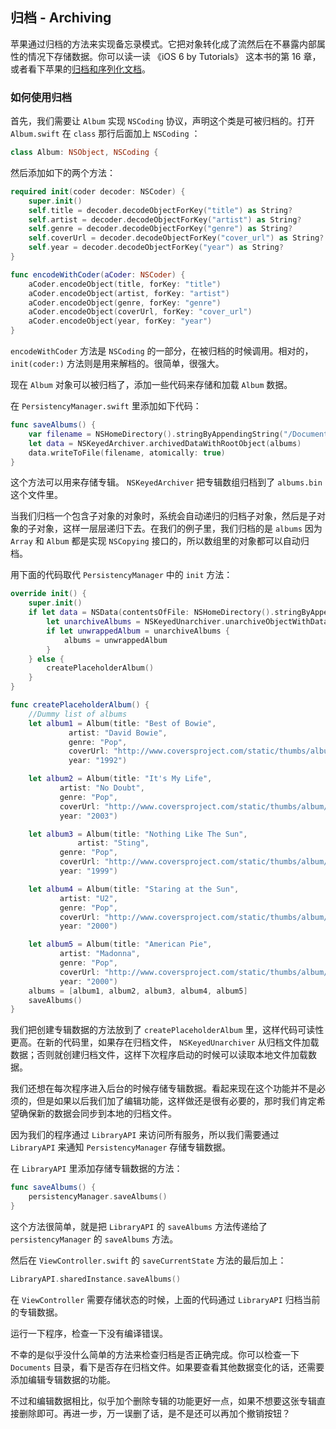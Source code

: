 ## 归档 - Archiving

苹果通过归档的方法来实现备忘录模式。它把对象转化成了流然后在不暴露内部属性的情况下存储数据。你可以读一读 《iOS 6 by Tutorials》 这本书的第 16 章，或者看下苹果的[归档和序列化文档](https://developer.apple.com/library/ios/documentation/Cocoa/Conceptual/Archiving/Archiving.html)。

### 如何使用归档

首先，我们需要让 `Album` 实现 `NSCoding` 协议，声明这个类是可被归档的。打开 `Album.swift` 在 `class` 那行后面加上 `NSCoding` ：

```swift
class Album: NSObject, NSCoding {
```

然后添加如下的两个方法：

```swift
required init(coder decoder: NSCoder) {
    super.init()
    self.title = decoder.decodeObjectForKey("title") as String?
    self.artist = decoder.decodeObjectForKey("artist") as String?
    self.genre = decoder.decodeObjectForKey("genre") as String?
    self.coverUrl = decoder.decodeObjectForKey("cover_url") as String?
    self.year = decoder.decodeObjectForKey("year") as String?
}

func encodeWithCoder(aCoder: NSCoder) {
    aCoder.encodeObject(title, forKey: "title")
    aCoder.encodeObject(artist, forKey: "artist")
    aCoder.encodeObject(genre, forKey: "genre")
    aCoder.encodeObject(coverUrl, forKey: "cover_url")
    aCoder.encodeObject(year, forKey: "year")
}
```

`encodeWithCoder` 方法是 `NSCoding` 的一部分，在被归档的时候调用。相对的， `init(coder:)` 方法则是用来解档的。很简单，很强大。

现在 `Album` 对象可以被归档了，添加一些代码来存储和加载 `Album` 数据。

在 `PersistencyManager.swift` 里添加如下代码：


```swift
func saveAlbums() {
    var filename = NSHomeDirectory().stringByAppendingString("/Documents/albums.bin")
    let data = NSKeyedArchiver.archivedDataWithRootObject(albums)
    data.writeToFile(filename, atomically: true)
} 
```

这个方法可以用来存储专辑。 `NSKeyedArchiver` 把专辑数组归档到了 `albums.bin` 这个文件里。

当我们归档一个包含子对象的对象时，系统会自动递归的归档子对象，然后是子对象的子对象，这样一层层递归下去。在我们的例子里，我们归档的是 `albums` 因为 `Array` 和 `Album` 都是实现 `NSCopying` 接口的，所以数组里的对象都可以自动归档。

用下面的代码取代 `PersistencyManager` 中的 `init` 方法：

```swift
override init() {
    super.init()
    if let data = NSData(contentsOfFile: NSHomeDirectory().stringByAppendingString("/Documents/albums.bin")) {
        let unarchiveAlbums = NSKeyedUnarchiver.unarchiveObjectWithData(data) as [Album]?
        if let unwrappedAlbum = unarchiveAlbums {
            albums = unwrappedAlbum
        }
    } else {
        createPlaceholderAlbum()
    }
}

func createPlaceholderAlbum() {
    //Dummy list of albums
    let album1 = Album(title: "Best of Bowie",
             artist: "David Bowie",
             genre: "Pop",
             coverUrl: "http://www.coversproject.com/static/thumbs/album/album_david%20bowie_best%20of%20bowie.png",
             year: "1992")

    let album2 = Album(title: "It's My Life",
           artist: "No Doubt",
           genre: "Pop",
           coverUrl: "http://www.coversproject.com/static/thumbs/album/album_no%20doubt_its%20my%20life%20%20bathwater.png",
           year: "2003")

    let album3 = Album(title: "Nothing Like The Sun",
               artist: "Sting",
           genre: "Pop",
           coverUrl: "http://www.coversproject.com/static/thumbs/album/album_sting_nothing%20like%20the%20sun.png",
           year: "1999")

    let album4 = Album(title: "Staring at the Sun",
           artist: "U2",
           genre: "Pop",
           coverUrl: "http://www.coversproject.com/static/thumbs/album/album_u2_staring%20at%20the%20sun.png",
           year: "2000")

    let album5 = Album(title: "American Pie",
           artist: "Madonna",
           genre: "Pop",
           coverUrl: "http://www.coversproject.com/static/thumbs/album/album_madonna_american%20pie.png",
           year: "2000")
    albums = [album1, album2, album3, album4, album5]
    saveAlbums()
}
```

我们把创建专辑数据的方法放到了 `createPlaceholderAlbum` 里，这样代码可读性更高。在新的代码里，如果存在归档文件， `NSKeyedUnarchiver` 从归档文件加载数据；否则就创建归档文件，这样下次程序启动的时候可以读取本地文件加载数据。

我们还想在每次程序进入后台的时候存储专辑数据。看起来现在这个功能并不是必须的，但是如果以后我们加了编辑功能，这样做还是很有必要的，那时我们肯定希望确保新的数据会同步到本地的归档文件。

因为我们的程序通过 `LibraryAPI` 来访问所有服务，所以我们需要通过 `LibraryAPI` 来通知 `PersistencyManager` 存储专辑数据。

在 `LibraryAPI` 里添加存储专辑数据的方法：

```swift
func saveAlbums() {
    persistencyManager.saveAlbums()
}
```

这个方法很简单，就是把 `LibraryAPI` 的 `saveAlbums` 方法传递给了 `persistencyManager` 的 `saveAlbums` 方法。

然后在 `ViewController.swift` 的 `saveCurrentState` 方法的最后加上：

```swift
LibraryAPI.sharedInstance.saveAlbums()
```

在 `ViewController` 需要存储状态的时候，上面的代码通过 `LibraryAPI` 归档当前的专辑数据。

运行一下程序，检查一下没有编译错误。

不幸的是似乎没什么简单的方法来检查归档是否正确完成。你可以检查一下 `Documents` 目录，看下是否存在归档文件。如果要查看其他数据变化的话，还需要添加编辑专辑数据的功能。

不过和编辑数据相比，似乎加个删除专辑的功能更好一点，如果不想要这张专辑直接删除即可。再进一步，万一误删了话，是不是还可以再加个撤销按钮？
